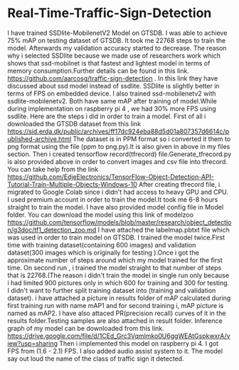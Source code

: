 # Real-Time-Traffic-Sign-Detection
I have trained SSDlite-MobilenetV2 Model on GTSDB. I was able to achieve 75% mAP on testing dataset of GTSDB. It took me 22768 steps to train the model. Afterwards my validation accuracy started to decrease.
The reason why i selected SSDlite because we made use of researchers work which shows that ssd-mobilnet is that fastest and lightest model in terms of memory consumption.Further details can be found in this link. https://github.com/aarcosg/traffic-sign-detection . In this link they have discussed about ssd model instead of ssdlite. SSDlite is slightly better in terms of FPS on embedded device. I also trained ssd-mobilenetv2 with ssdlite-mobilenetv2. Both have same mAP after training of model.While during implementation on raspberry pi 4 , we had 30% more FPS using ssdlite.
Here are the steps i did in order to train a model.
First of all i downloaded the GTSDB dataset from this link https://sid.erda.dk/public/archives/ff17dc924eba88d5d01a807357d6614c/published-archive.html
The dataset is in PPM format so i converted it them to png format using the file (ppm to png.py).It is also given in above in my files section.
Then i created tensorflow record(tfrecord) file.Generate_tfrecord.py is also provided above in order to convert images and csv file into tfrecord. You can take help from the link https://github.com/EdjeElectronics/TensorFlow-Object-Detection-API-Tutorial-Train-Multiple-Objects-Windows-10
After creating tfrecord file, i migrated to Google Colab since i didn't had access to heavy GPU and CPU.
I used premium account in order to train the model.It took me 6-8 hours straight to train the model.
I have also provided model config file in Model folder. You can download the model using this link of modelzoo  https://github.com/tensorflow/models/blob/master/research/object_detection/g3doc/tf1_detection_zoo.md
I have attached the labelmap.pbtxt file which was used in order to train model on GTSDB.
I trained the model twice.First time with training dataset(containing 600 images) and validation dataset(300 images which is originally for testing ).Once i got the approximate number of steps around which my model trained for the first time. On second run , i trained the model straight to that number of steps that is 22768.(The reason i didn't train the model in single run only because i had limited 900 pictures only in which 600 for training and 300 for testing. I didn't want to further split training dataset into (training and validation dataset).
i have attached a picture in results folder of mAP calculated during first training run with name mAP1 and for second training i, mAP picture is named as mAP2.
I have also attaced PR(precision recall) curves of it in the results folder.Testing samples are also attached in result folder.
Inference graph of my model can be downloaded from this link. https://drive.google.com/file/d/1CEd_Grc3Vqmlmko0U6ggWEAtGspkwxrA/view?usp=sharing
Then i implemented this model on raspberry pi 4. I got FPS from (1.6 - 2.1) FPS.
I also added audio assist system to it. The model say out loud the name of the class of traffic sign it detected.
